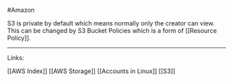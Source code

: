 #Amazon 


S3 is private by default which means normally only the creator can view. 
This can be changed by S3 Bucket Policies which is a form of [[Resource Policy]].




---
Links:

[[AWS Index]]
[[AWS Storage]]
[[Accounts in Linux]]
[[S3]]